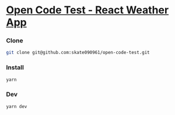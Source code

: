 # [Open Code Test - React Weather App]()

### Clone

```bash
git clone git@github.com:skate090961/open-code-test.git
```

### Install

```bash
yarn
```

### Dev

```bash
yarn dev
```
